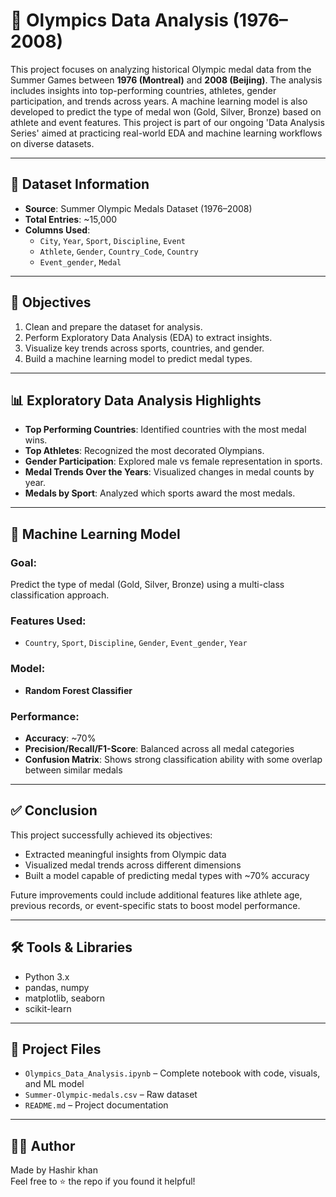 # 🏅 Olympics Data Analysis (1976–2008)

This project focuses on analyzing historical Olympic medal data from the Summer Games between **1976 (Montreal)** and **2008 (Beijing)**. The analysis includes insights into top-performing countries, athletes, gender participation, and trends across years. A machine learning model is also developed to predict the type of medal won (Gold, Silver, Bronze) based on athlete and event features.
This project is part of our ongoing 'Data Analysis Series' aimed at practicing real-world EDA and machine learning workflows on diverse datasets.

---

## 📂 Dataset Information

- **Source**: Summer Olympic Medals Dataset (1976–2008)
- **Total Entries**: ~15,000
- **Columns Used**:
  - `City`, `Year`, `Sport`, `Discipline`, `Event`
  - `Athlete`, `Gender`, `Country_Code`, `Country`
  - `Event_gender`, `Medal`

---

## 🎯 Objectives

1. Clean and prepare the dataset for analysis.
2. Perform Exploratory Data Analysis (EDA) to extract insights.
3. Visualize key trends across sports, countries, and gender.
4. Build a machine learning model to predict medal types.

---

## 📊 Exploratory Data Analysis Highlights

- **Top Performing Countries**: Identified countries with the most medal wins.
- **Top Athletes**: Recognized the most decorated Olympians.
- **Gender Participation**: Explored male vs female representation in sports.
- **Medal Trends Over the Years**: Visualized changes in medal counts by year.
- **Medals by Sport**: Analyzed which sports award the most medals.

---

## 🤖 Machine Learning Model

### Goal:
Predict the type of medal (Gold, Silver, Bronze) using a multi-class classification approach.

### Features Used:
- `Country`, `Sport`, `Discipline`, `Gender`, `Event_gender`, `Year`

### Model:
- **Random Forest Classifier**

### Performance:
- **Accuracy**: ~70%
- **Precision/Recall/F1-Score**: Balanced across all medal categories
- **Confusion Matrix**: Shows strong classification ability with some overlap between similar medals

---

## ✅ Conclusion

This project successfully achieved its objectives:
- Extracted meaningful insights from Olympic data
- Visualized medal trends across different dimensions
- Built a model capable of predicting medal types with ~70% accuracy

Future improvements could include additional features like athlete age, previous records, or event-specific stats to boost model performance.

---

## 🛠️ Tools & Libraries

- Python 3.x
- pandas, numpy
- matplotlib, seaborn
- scikit-learn

---

## 📁 Project Files

- `Olympics_Data_Analysis.ipynb` – Complete notebook with code, visuals, and ML model
- `Summer-Olympic-medals.csv` – Raw dataset
- `README.md` – Project documentation


---

## 🙋‍♂️ Author

Made by Hashir khan   
Feel free to ⭐ the repo if you found it helpful!
